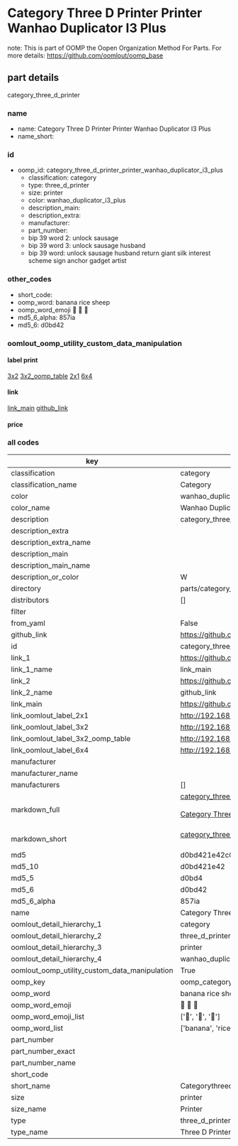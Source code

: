 # Category Three D Printer Printer Wanhao Duplicator I3 Plus  

note: This is part of OOMP the Oopen Organization Method For Parts. For more details: https://github.com/oomlout/oomp_base

##  part details



category_three_d_printer

### name
* name: Category Three D Printer Printer Wanhao Duplicator I3 Plus
* name_short: 
### id
* oomp_id: category_three_d_printer_printer_wanhao_duplicator_i3_plus
  * classification: category
  * type: three_d_printer
  * size: printer
  * color: wanhao_duplicator_i3_plus
  * description_main: 
  * description_extra: 
  * manufacturer: 
  * part_number: 
  * bip 39 word 2: unlock sausage
  * bip 39 word 3: unlock sausage husband
  * bip 39 word: unlock sausage husband return giant silk interest scheme sign anchor gadget artist

### other_codes
* short_code: 
* oomp_word: banana rice sheep
* oomp_word_emoji :banana: :rice: :sheep:
* md5_6_alpha: 857ia
* md5_6: d0bd42






### oomlout_oomp_utility_custom_data_manipulation
#### label print
[3x2](http://192.168.1.245:1112/?label=oomp%20857ia)
[3x2_oomp_table](http://192.168.1.107:1112/?label=oomp%20857ia)
[2x1](http://192.168.1.242:1112/?label=oomp%20857ia)
[6x4](http://192.168.1.55:1112/?label=oomp%20857ia)    

#### link

[link_main](https://github.com/oomlout/oomlout_oomp_current_version_messy/tree/main/parts/category_three_d_printer_printer_wanhao_duplicator_i3_plus) [github_link](https://github.com/oomlout/oomlout_oomp_part_src/tree/main/parts/category_three_d_printer_printer_wanhao_duplicator_i3_plus)                             

#### price







### all codes 
| key | value |  
| --- | --- |  
| classification | category |  
| classification_name | Category |  
| color | wanhao_duplicator_i3_plus |  
| color_name | Wanhao Duplicator I3 Plus |  
| description | category_three_d_printer |  
| description_extra |  |  
| description_extra_name |  |  
| description_main |  |  
| description_main_name |  |  
| description_or_color | W  |  
| directory | parts/category_three_d_printer_printer_wanhao_duplicator_i3_plus |  
| distributors | [] |  
| filter |  |  
| from_yaml | False |  
| github_link | https://github.com/oomlout/oomlout_oomp_part_src/tree/main/parts/category_three_d_printer_printer_wanhao_duplicator_i3_plus |  
| id | category_three_d_printer_printer_wanhao_duplicator_i3_plus |  
| link_1 | https://github.com/oomlout/oomlout_oomp_current_version_messy/tree/main/parts/category_three_d_printer_printer_wanhao_duplicator_i3_plus |  
| link_1_name | link_main |  
| link_2 | https://github.com/oomlout/oomlout_oomp_part_src/tree/main/parts/category_three_d_printer_printer_wanhao_duplicator_i3_plus |  
| link_2_name | github_link |  
| link_main | https://github.com/oomlout/oomlout_oomp_current_version_messy/tree/main/parts/category_three_d_printer_printer_wanhao_duplicator_i3_plus |  
| link_oomlout_label_2x1 | http://192.168.1.242:1112/?label=oomp%20857ia |  
| link_oomlout_label_3x2 | http://192.168.1.245:1112/?label=oomp%20857ia |  
| link_oomlout_label_3x2_oomp_table | http://192.168.1.107:1112/?label=oomp%20857ia |  
| link_oomlout_label_6x4 | http://192.168.1.55:1112/?label=oomp%20857ia |  
| manufacturer |  |  
| manufacturer_name |  |  
| manufacturers | [] |  
| markdown_full | [category_three_d_printer_printer_wanhao_duplicator_i3_plus](https://github.com/oomlout/oomlout_oomp_current_version_messy/tree/main/parts/category_three_d_printer_printer_wanhao_duplicator_i3_plus)<br>[](https://github.com/oomlout/oomlout_oomp_current_version_messy/tree/main/parts/category_three_d_printer_printer_wanhao_duplicator_i3_plus)<br>[Category Three D Printer Printer Wanhao Duplicator I3 Plus](https://github.com/oomlout/oomlout_oomp_current_version_messy/tree/main/parts/category_three_d_printer_printer_wanhao_duplicator_i3_plus)<br><br> |  
| markdown_short | [category_three_d_printer_printer_wanhao_duplicator_i3_plus](https://github.com/oomlout/oomlout_oomp_current_version_messy/tree/main/parts/category_three_d_printer_printer_wanhao_duplicator_i3_plus)<br><br> |  
| md5 | d0bd421e42c0aeb72230db82dfefef70 |  
| md5_10 | d0bd421e42 |  
| md5_5 | d0bd4 |  
| md5_6 | d0bd42 |  
| md5_6_alpha | 857ia |  
| name | Category Three D Printer Printer Wanhao Duplicator I3 Plus |  
| oomlout_detail_hierarchy_1 | category |  
| oomlout_detail_hierarchy_2 | three_d_printer |  
| oomlout_detail_hierarchy_3 | printer |  
| oomlout_detail_hierarchy_4 | wanhao_duplicator_i3_plus |  
| oomlout_oomp_utility_custom_data_manipulation | True |  
| oomp_key | oomp_category_three_d_printer_printer_wanhao_duplicator_i3_plus |  
| oomp_word | banana rice sheep |  
| oomp_word_emoji | :banana: :rice: :sheep: |  
| oomp_word_emoji_list | [':banana:', ':rice:', ':sheep:'] |  
| oomp_word_list | ['banana', 'rice', 'sheep'] |  
| part_number |  |  
| part_number_exact |  |  
| part_number_name |  |  
| short_code |  |  
| short_name | Categorythreedprinter |  
| size | printer |  
| size_name | Printer |  
| type | three_d_printer |  
| type_name | Three D Printer |  
